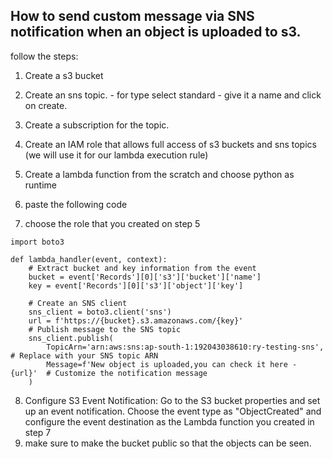 ## How to send custom message via SNS notification when an object is uploaded to s3.

follow the steps:

1. Create a s3 bucket
2. Create an sns topic.
          - for type select standard 
          - give it a name and click on create.

3. Create a subscription for the topic.
4. Create an IAM role that allows full access of s3 buckets and sns topics (we will use it for our lambda execution rule)
5. Create a lambda function from the scratch and choose python as runtime
6. paste the following code
7. choose the role that you created on step 5 
```
import boto3

def lambda_handler(event, context):
    # Extract bucket and key information from the event
    bucket = event['Records'][0]['s3']['bucket']['name']
    key = event['Records'][0]['s3']['object']['key']
    
    # Create an SNS client
    sns_client = boto3.client('sns')
    url = f'https://{bucket}.s3.amazonaws.com/{key}'
    # Publish message to the SNS topic
    sns_client.publish(
        TopicArn='arn:aws:sns:ap-south-1:192043038610:ry-testing-sns',  # Replace with your SNS topic ARN
        Message=f'New object is uploaded,you can check it here - {url}'  # Customize the notification message
    )

```

8. Configure S3 Event Notification: Go to the S3 bucket properties and set up an event notification. Choose the event type as "ObjectCreated" and configure the event destination as the Lambda function you created in step 7
9. make sure to make the bucket public so that the objects can be seen.
